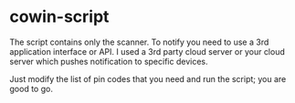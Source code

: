 # cowin-script

The script contains only the scanner. To notify you need to use a 3rd application interface or API.
I used a 3rd party cloud server or your cloud server which pushes notification to specific devices.

Just modify the list of pin codes that you need and run the script; you are good to go.
